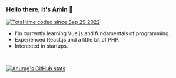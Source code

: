 <h3>Hello there, It's Amin 👋</h3>
<p>
<a href="https://wakatime.com/@06ea4e7e-6a57-40c1-ad9c-151ac361c86e"><img src="https://wakatime.com/badge/user/06ea4e7e-6a57-40c1-ad9c-151ac361c86e.svg" alt="Total time coded since Sep 29 2022" />
</a>
</p>

-  I’m currently learning Vue.js and fundamentals of programming.
-  Experienced React.js and a little bit of PHP.
-  Interested in startups.

<br/>

<a href="https://github.com/MA-Mahmudi">
  
![Anurag's GitHub stats](https://github-readme-stats.vercel.app/api?username=ma-mahmudi&show_icons=ture&bg_color=343a40&text_color=ffffff&border_color=161a1f)
  
</a>
